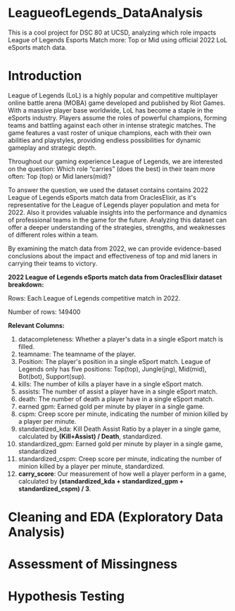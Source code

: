 # LeagueofLegends_DataAnalysis
This is a cool project for DSC 80 at UCSD, analyzing which role impacts League of Legends Esports Match more: Top or Mid using official 2022 LoL eSports match data. 

# Introduction
League of Legends (LoL) is a highly popular and competitive multiplayer online battle arena (MOBA) game developed and published by Riot Games. With a massive player base worldwide, LoL has become a staple in the eSports industry. Players assume the roles of powerful champions, forming teams and battling against each other in intense strategic matches. The game features a vast roster of unique champions, each with their own abilities and playstyles, providing endless possibilities for dynamic gameplay and strategic depth. 

Throughout our gaming experience League of Legends, we are interested on the question: Which role “carries” (does the best) in their team more often: Top (top) or Mid laners(mid)? 

To answer the question, we used the dataset contains contains 2022 League of Legends eSports match data from OraclesElixir, as it's representative for the League of Legends player population and meta for 2022. Also it provides valuable insights into the performance and dynamics of professional teams in the game for the future. Analyzing this dataset can offer a deeper understanding of the strategies, strengths, and weaknesses of different roles within a team.

By examining the match data from 2022, we can provide evidence-based conclusions about the impact and effectiveness of top and mid laners in carrying their teams to victory. 

**2022 League of Legends eSports match data from OraclesElixir dataset breakdown:**

Rows: Each League of Legends competitive match in 2022. 

Number of rows: 149400

**Relevant Columns:**
1. datacompleteness: Whether a player's data in a single eSport match is filled. 
2. teamname: The teamname of the player.
3. Position: The player's position in a single eSport match. League of Legends only has five positions: Top(top), Jungle(jng), Mid(mid), Bot(bot), Support(sup).
4. kills: The number of kills a player have in a single eSport match.
5. assists: The number of assist a player have in a single eSport match.
6. death: The number of death a player have in a single eSport match.
7. earned gpm: Earned gold per minute by player in a single game.
8. cspm: Creep score per minute, indicating the number of minion killed by a player per minute.
9. standardized_kda: Kill Death Assist Ratio by a player in a single game, calculated by **(Kill+Assist) / Death**, standardized. 
10. standardized_gpm: Earned gold per minute by player in a single game, standardized
11. standardized_cspm: Creep score per minute, indicating the number of minion killed by a player per minute, standardized. 
12. **carry_score**: Our measurement of how well a player perform in a game, calculated by **(standardized_kda + standardized_gpm + standardized_cspm) / 3**. 




# Cleaning and EDA (Exploratory Data Analysis)

# Assessment of Missingness

# Hypothesis Testing
